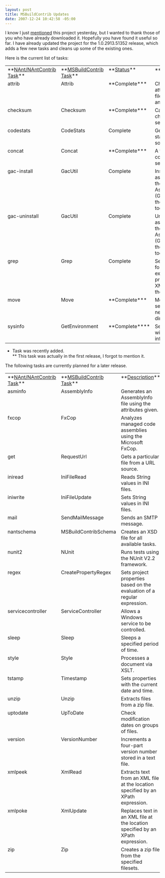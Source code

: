 ```yaml
---
layout: post
title: MSBuildContrib Updates
date: 2007-12-24 10:42:58 -05:00
---
```


I know I just [mentioned](http://geekswithblogs.net/sdorman/archive/2007/12/23/msbuildcontrib-project-on-codeplex.aspx) this project yesterday, but I wanted to thank those of you who have already downloaded it. Hopefully you have found it useful so far. I have already updated the project for the 1.0.2913.51352 release, which adds a few new tasks and cleans up some of the existing ones.

Here is the current list of tasks:
  <table cellspacing="2" cellpadding="2" width="962" border="0"><tbody>     <tr>       <td valign="top" width="193">**<u>NAnt/NAntContrib Task</u>**</td>        <td valign="top" width="171">**<u>MSBuildContrib Task</u>**</td>        <td valign="top" width="94">**<u>Status</u>**</td>        <td valign="top" width="487">**<u>Description</u>**</td>     </tr>      <tr>       <td valign="top" width="194">attrib</td>        <td valign="top" width="173">Attrib</td>        <td valign="top" width="94">**Complete***</td>        <td valign="top" width="487">Changes the file attributes of a file or set of files and directories.</td>     </tr>      <tr>       <td valign="top" width="195">checksum</td>        <td valign="top" width="175">Checksum</td>        <td valign="top" width="94">**Complete***</td>        <td valign="top" width="487">Calculates checksums for a set of files.</td>     </tr>      <tr>       <td valign="top" width="196">codestats</td>        <td valign="top" width="177">CodeStats</td>        <td valign="top" width="94">Complete</td>        <td valign="top" width="487">Generates statistics from source code.</td>     </tr>      <tr>       <td valign="top" width="198">concat</td>        <td valign="top" width="178">Concat</td>        <td valign="top" width="94">**Complete***</td>        <td valign="top" width="487">A task that concatenates a set of files.</td>     </tr>      <tr>       <td valign="top" width="199">gac-install</td>        <td valign="top" width="179">GacUtil</td>        <td valign="top" width="94">Complete</td>        <td valign="top" width="487">Installs assemblies into the Global Assembly Cache (GAC) by using the gacutil SDK tool.</td>     </tr>      <tr>       <td valign="top" width="199">gac-uninstall</td>        <td valign="top" width="180">GacUtil</td>        <td valign="top" width="94">Complete</td>        <td valign="top" width="487">Uninstalls assemblies into the Global Assembly Cache (GAC) by using the gacutil SDK tool.</td>     </tr>      <tr>       <td valign="top" width="199">grep</td>        <td valign="top" width="181">Grep</td>        <td valign="top" width="94">Complete</td>        <td valign="top" width="487">Searches files for a regular-expression and produces an XML report of the matches.</td>     </tr>      <tr>       <td valign="top" width="199">move</td>        <td valign="top" width="182">Move</td>        <td valign="top" width="94">**Complete***</td>        <td valign="top" width="487">Moves a file or set of files to a new file or directory.</td>     </tr>      <tr>       <td valign="top" width="200">sysinfo</td>        <td valign="top" width="182">GetEnvironment</td>        <td valign="top" width="94">**Complete****</td>        <td valign="top" width="487">Sets properties with system information.</td>     </tr>   </tbody></table>  

* Task was recently added.      
** This task was actually in the first release, I forgot to mention it.

The following tasks are currently planned for a later release.
  <table cellspacing="2" cellpadding="2" width="958" border="0"><tbody>     <tr>       <td valign="top" width="170">**<u>NAnt/NAntContrib Task</u>**</td>        <td valign="top" width="162">**<u>MSBuildContrib Task</u>**</td>        <td valign="top" width="606">**<u>Description</u>**</td>     </tr>      <tr>       <td valign="top" width="175">asminfo</td>        <td valign="top" width="162">AssemblyInfo</td>        <td valign="top" width="606">Generates an AssemblyInfo file using the attributes given.</td>     </tr>      <tr>       <td valign="top" width="179">fxcop</td>        <td valign="top" width="162">FxCop</td>        <td valign="top" width="606">Analyzes managed code assemblies using the Microsoft FxCop.</td>     </tr>      <tr>       <td valign="top" width="182">get</td>        <td valign="top" width="162">RequestUrl</td>        <td valign="top" width="606">Gets a particular file from a URL source.</td>     </tr>      <tr>       <td valign="top" width="184">iniread</td>        <td valign="top" width="162">IniFileRead</td>        <td valign="top" width="606">Reads String values in INI files.</td>     </tr>      <tr>       <td valign="top" width="185">iniwrite</td>        <td valign="top" width="162">IniFileUpdate</td>        <td valign="top" width="606">Sets String values in INI files.</td>     </tr>      <tr>       <td valign="top" width="185">mail</td>        <td valign="top" width="162">SendMailMessage</td>        <td valign="top" width="606">Sends an SMTP message.</td>     </tr>      <tr>       <td valign="top" width="185">nantschema</td>        <td valign="top" width="162">MSBuildContribSchema</td>        <td valign="top" width="606">Creates an XSD file for all available tasks.</td>     </tr>      <tr>       <td valign="top" width="185">nunit2</td>        <td valign="top" width="162">NUnit</td>        <td valign="top" width="606">Runs tests using the NUnit V2.2 framework.</td>     </tr>      <tr>       <td valign="top" width="185">regex</td>        <td valign="top" width="162">CreatePropertyRegex</td>        <td valign="top" width="606">Sets project properties based on the evaluation of a regular expression.</td>     </tr>      <tr>       <td valign="top" width="185">servicecontroller</td>        <td valign="top" width="162">ServiceController</td>        <td valign="top" width="606">Allows a Windows service to be controlled.</td>     </tr>      <tr>       <td valign="top" width="184">sleep</td>        <td valign="top" width="162">Sleep</td>        <td valign="top" width="606">Sleeps a specified period of time.</td>     </tr>      <tr>       <td valign="top" width="185">style</td>        <td valign="top" width="162">Style</td>        <td valign="top" width="606">Processes a document via XSLT.</td>     </tr>      <tr>       <td valign="top" width="184">tstamp</td>        <td valign="top" width="162">Timestamp</td>        <td valign="top" width="606">Sets properties with the current date and time.</td>     </tr>      <tr>       <td valign="top" width="184">unzip</td>        <td valign="top" width="162">Unzip</td>        <td valign="top" width="606">Extracts files from a zip file.</td>     </tr>      <tr>       <td valign="top" width="184">uptodate</td>        <td valign="top" width="162">UpToDate</td>        <td valign="top" width="606">Check modification dates on groups of files.</td>     </tr>      <tr>       <td valign="top" width="184">version</td>        <td valign="top" width="162">VersionNumber</td>        <td valign="top" width="606">Increments a four-part version number stored in a text file.</td>     </tr>      <tr>       <td valign="top" width="184">xmlpeek</td>        <td valign="top" width="162">XmlRead</td>        <td valign="top" width="606">Extracts text from an XML file at the location specified by an XPath expression.</td>     </tr>      <tr>       <td valign="top" width="184">xmlpoke</td>        <td valign="top" width="162">XmlUpdate</td>        <td valign="top" width="606">Replaces text in an XML file at the location specified by an XPath expression.</td>     </tr>      <tr>       <td valign="top" width="184">zip</td>        <td valign="top" width="162">Zip</td>        <td valign="top" width="606">Creates a zip file from the specified filesets.</td>     </tr>   </tbody></table>
